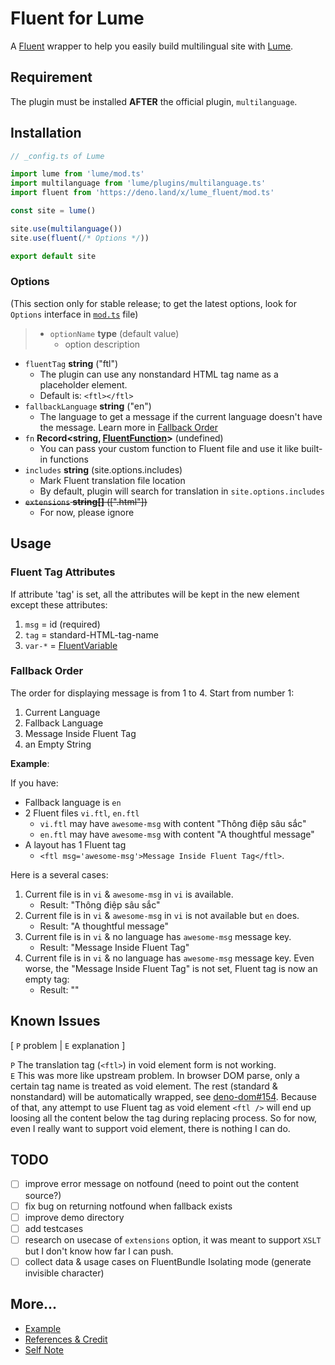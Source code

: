 # Fluent for Lume

A [Fluent](https://projectfluent.org) wrapper to help you easily build multilingual site with
[Lume](https://lume.land).

## Requirement

The plugin must be installed **AFTER** the official plugin, `multilanguage`.

## Installation

```TypeScript
// _config.ts of Lume

import lume from 'lume/mod.ts'
import multilanguage from 'lume/plugins/multilanguage.ts'
import fluent from 'https://deno.land/x/lume_fluent/mod.ts'

const site = lume()

site.use(multilanguage())
site.use(fluent(/* Options */))

export default site
```

### Options

(This section only for stable release; to get the latest options, look for `Options` interface in
[`mod.ts`](./mod.ts) file)

<!-- deno-fmt-ignore -->
> - `optionName` **type** (default value)
>   - option description

- `fluentTag` **string** ("ftl")
  - The plugin can use any nonstandard HTML tag name as a placeholder element.
  - Default is: `<ftl></ftl>`
- `fallbackLanguage` **string** ("en")
  - The language to get a message if the current language doesn't have the message. Learn more in
    [Fallback Order](#fallback-order)
- `fn` **Record<string, [FluentFunction]>** (undefined)
  - You can pass your custom function to Fluent file and use it like built-in functions
- `includes` **string** (site.options.includes)
  - Mark Fluent translation file location
  - By default, plugin will search for translation in `site.options.includes`
- ~~`extensions` **string[]** ([".html"])~~
  - For now, please ignore

## Usage

### Fluent Tag Attributes

If attribute 'tag' is set, all the attributes will be kept in the new element except these
attributes:

1. `msg` = id (required)
2. `tag` = standard-HTML-tag-name
3. `var-*` = [FluentVariable]

### Fallback Order

The order for displaying message is from 1 to 4. Start from number 1:

1. Current Language
2. Fallback Language
3. Message Inside Fluent Tag
4. an Empty String

**Example**:

If you have:

- Fallback language is `en`
- 2 Fluent files `vi.ftl`, `en.ftl`
  - `vi.ftl` may have `awesome-msg` with content "Thông điệp sâu sắc"
  - `en.ftl` may have `awesome-msg` with content "A thoughtful message"
- A layout has 1 Fluent tag
  - `<ftl msg='awesome-msg'>Message Inside Fluent Tag</ftl>`.

Here is a several cases:

1. Current file is in `vi` & `awesome-msg` in `vi` is available.
   - Result: "Thông điệp sâu sắc"
2. Current file is in `vi` & `awesome-msg` in `vi` is not available but `en` does.
   - Result: "A thoughtful message"
3. Current file is in `vi` & no language has `awesome-msg` message key.
   - Result: "Message Inside Fluent Tag"
4. Current file is in `vi` & no language has `awesome-msg` message key. Even worse, the "Message
   Inside Fluent Tag" is not set, Fluent tag is now an empty tag:
   - Result: ""

## Known Issues

[ `P` problem | `E` explanation ]

`P` The translation tag (`<ftl>`) in void element form is not working.\
`E` This was more like upstream problem. In browser DOM parse, only a certain tag name is treated as
void element. The rest (standard & nonstandard) will be automatically wrapped, see
[deno-dom#154](https://github.com/b-fuze/deno-dom/issues/154). Because of that, any attempt to use
Fluent tag as void element `<ftl />` will end up loosing all the content below the tag during
replacing process. So for now, even I really want to support void element, there is nothing I can
do.

## TODO

- [ ] improve error message on notfound (need to point out the content source?)
- [ ] fix bug on returning notfound when fallback exists
- [ ] improve demo directory
- [ ] add testcases
- [ ] research on usecase of `extensions` option, it was meant to support `XSLT` but I don't know
      how far I can push.
- [ ] collect data & usage cases on FluentBundle Isolating mode (generate invisible character)

## More...

- [Example](./demo/_config.ts)
- [References & Credit](./doc/ref-n-ncredit.md)
- [Self Note](./doc/ref-n-ncredit.md)

[FluentVariable]: https://projectfluent.org/fluent.js/bundle/types/FluentVariable.html
[FluentFunction]: https://projectfluent.org/fluent.js/bundle/types/FluentFunction.html
